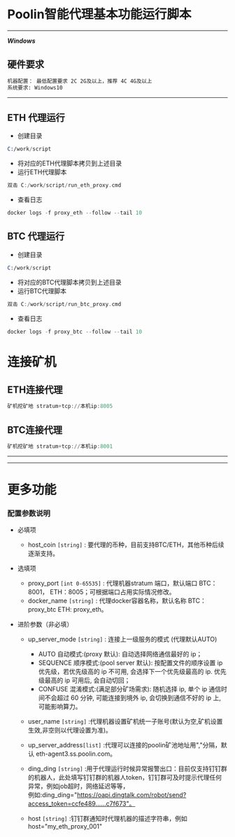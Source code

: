 # Poolin智能代理基本功能运行脚本

---
***Windows***
## 硬件要求
```asm
机器配置： 最低配置要求 2C 2G及以上，推荐 4C 4G及以上
系统要求: Windows10
```
---
## ETH 代理运行
- 创建目录
 ```asm
C:/work/script
```
- 将对应的ETH代理脚本拷贝到上述目录
- 运行ETH代理脚本
```asm
双击 C:/work/script/run_eth_proxy.cmd
```
- 查看日志
```asm
docker logs -f proxy_eth --follow --tail 10
```

## BTC 代理运行
- 创建目录
 ```asm
C:/work/script
```
- 将对应的BTC代理脚本拷贝到上述目录
- 运行BTC代理脚本
```asm
双击 C:/work/script/run_btc_proxy.cmd
```
- 查看日志
```asm
docker logs -f proxy_btc --follow --tail 10
```

# 连接矿机
## ETH连接代理
```asm
矿机挖矿地 stratum+tcp://本机ip:8005
```
## BTC连接代理
```asm
矿机挖矿地 stratum+tcp://本机ip:8001
```
---
---
# 更多功能

### 配置参数说明
- 必填项
    - host_coin `[string]`       : 要代理的币种，目前支持BTC/ETH，其他币种后续逐渐支持。
- 选填项
    - proxy_port `[int 0-65535]` : 代理机器stratum 端口，默认端口 BTC：8001， ETH：8005；可根据端口占用实际情况修改。
    - docker_name `[string]`     : 代理docker容器名称，默认名称   BTC：proxy_btc ETH: proxy_eth。

- 进阶参数（非必填）
    - up_server_mode `[string]`  : 连接上一级服务的模式 (代理默认AUTO)
        - AUTO       自动模式:(proxy 默认): 自动选择网络通信最好的 ip；
        - SEQUENCE   顺序模式:(pool server 默认): 按配置文件的顺序设置 ip 优先级，若优先级高的 ip 不可用, 会选择下一个优先级最高的 ip. 优先级最高的 ip 可用后, 会自动切回；
        - CONFUSE    混淆模式:(满足部分矿场需求): 随机选择 ip, 单个 ip 通信时间不会超过 60 分钟, 可能连接到境外 ip, 会切换到通信不好的 ip 上, 可能影响算力。

    - user_name `[string]`       :代理机器设置矿机统一子账号(默认为空,矿机设置生效,非空则以代理设置为准)。
    - up_server_address`[list]`  :代理可以连接的poolin矿池地址用","分隔，默认 eth-agent3.ss.poolin.com。
    - ding_ding `[string]`       :用于代理运行时候异常报警出口：目前仅支持钉钉群的机器人，此处填写钉钉群的机器人token，钉钉群可及时提示代理任何异常，例如job超时，网络延迟等等，<br>
      例如:ding_ding="https://oapi.dingtalk.com/robot/send?access_token=ccfe489......c7f673"。

    - host `[string]`            :钉钉群通知时代理机器的描述字符串，例如host="my_eth_proxy_001"
